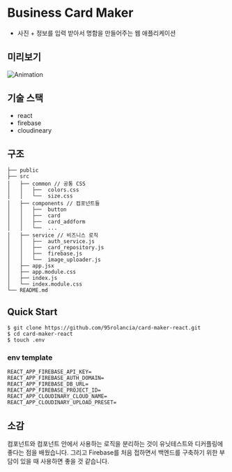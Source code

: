 # Business Card Maker

- 사진 + 정보를 입력 받아서 명함을 만들어주는 웹 애플리케이션

## 미리보기

![Animation](https://user-images.githubusercontent.com/41102293/127738007-3a2e6890-0bb2-46cf-9ec9-104fcad5cce1.gif)

## 기술 스택

- react
- firebase
- cloudineary

## 구조

    ├── public
    ├── src
    │   ├── common // 공통 CSS
    │   │   ├──  colors.css
    │   │   └──  size.css
    │   ├── components // 컴포넌트들
    │   │   ├──  button
    │   │   ├──  card
    │   │   ├──  card_addform
    │   │   └──  ...
    │   ├── service // 비즈니스 로직
    │   │   ├──  auth_service.js
    │   │   ├──  card_repository.js
    │   │   ├──  firebase.js
    │   │   └──  image_uploader.js
    │   ├── app.jsx
    │   ├── app.module.css
    │   ├── index.js
    │   └── index.module.css
    └── README.md

## Quick Start

```
$ git clone https://github.com/95rolancia/card-maker-react.git
$ cd card-maker-react
$ touch .env
```

### env template

```
REACT_APP_FIREBASE_API_KEY=
REACT_APP_FIREBASE_AUTH_DOMAIN=
REACT_APP_FIREBASE_DB_URL=
REACT_APP_FIREBASE_PROJECT_ID=
REACT_APP_CLOUDINARY_CLOUD_NAME=
REACT_APP_CLOUDINARY_UPLOAD_PRESET=
```

## 소감

컴포넌트와 컴포넌트 안에서 사용하는 로직을 분리하는 것이 유닛테스트와 디커플링에 좋다는 점을 배웠습니다. 그리고 Firebase를 처음 접하면서 백엔드를 구축하기 위한 부담이 있을 때 사용하면 좋을 것 같습니다.
